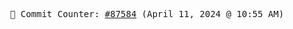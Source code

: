 <p align="center">
    <samp>
        📮 Commit Counter: <a href="https://github.com/Javascript-void0/Javascript-void0/commits/main">#87584</a> (April 11, 2024 @ 10:55 AM)
    </samp>
</p>